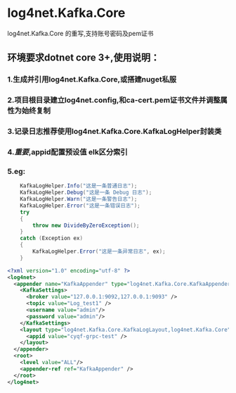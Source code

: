 ﻿# log4net.Kafka.Core
log4net.Kafka.Core 的重写,支持账号密码及pem证书

## 环境要求dotnet core 3+,使用说明：
### 1.生成并引用log4net.Kafka.Core,或搭建nuget私服
### 2.项目根目录建立log4net.config,和ca-cert.pem证书文件并调整属性为始终复制
### 3.记录日志推荐使用log4net.Kafka.Core.KafkaLogHelper封装类
### 4.*重要*,appid配置预设值 elk区分索引
### 5.eg:

```c#
	KafkaLogHelper.Info("这是一条普通日志");
	KafkaLogHelper.Debug("这是一条 Debug 日志");
	KafkaLogHelper.Warn("这是一条警告日志");
	KafkaLogHelper.Error("这是一条错误日志");
	try
	{
		throw new DivideByZeroException();
	}
	catch (Exception ex)
	{
		KafkaLogHelper.Error("这是一条异常日志", ex);
	}
```

```xml
<?xml version="1.0" encoding="utf-8" ?>
<log4net>
  <appender name="KafkaAppender" type="log4net.Kafka.Core.KafkaAppender, log4net.Kafka.Core">
    <KafkaSettings>
	  <broker value="127.0.0.1:9092,127.0.0.1:9093" />
      <topic value="Log_test1" />
	  <username value="admin"/>
	  <password value="admin"/>
    </KafkaSettings>
    <layout type="log4net.Kafka.Core.KafkaLogLayout,log4net.Kafka.Core" >
      <appid value="cyqf-grpc-test" />
    </layout>
  </appender>
  <root>
    <level value="ALL"/>
    <appender-ref ref="KafkaAppender" />
  </root>
</log4net>
```
